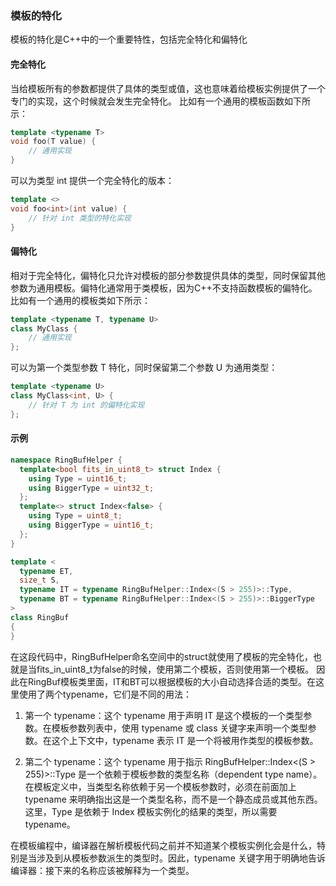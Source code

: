 ### 模板的特化
模板的特化是C++中的一个重要特性，包括完全特化和偏特化

#### 完全特化
当给模板所有的参数都提供了具体的类型或值，这也意味着给模板实例提供了一个专门的实现，这个时候就会发生完全特化。
比如有一个通用的模板函数如下所示：
```c++
template <typename T>
void foo(T value) {
    // 通用实现
}
```
可以为类型 int 提供一个完全特化的版本：
```c++
template <>
void foo<int>(int value) {
    // 针对 int 类型的特化实现
}
```

#### 偏特化
相对于完全特化，偏特化只允许对模板的部分参数提供具体的类型，同时保留其他参数为通用模板。偏特化通常用于类模板，因为C++不支持函数模板的偏特化。
比如有一个通用的模板类如下所示：
```c++
template <typename T, typename U>
class MyClass {
    // 通用实现
};
```
可以为第一个类型参数 T 特化，同时保留第二个参数 U 为通用类型：
```c++
template <typename U>
class MyClass<int, U> {
    // 针对 T 为 int 的偏特化实现
};
```

#### 示例
```c++
namespace RingBufHelper {
  template<bool fits_in_uint8_t> struct Index {
    using Type = uint16_t;        
    using BiggerType = uint32_t;  
  };
  template<> struct Index<false> {
    using Type = uint8_t;         
    using BiggerType = uint16_t; 
  };
}

template <
  typename ET,
  size_t S,
  typename IT = typename RingBufHelper::Index<(S > 255)>::Type,
  typename BT = typename RingBufHelper::Index<(S > 255)>::BiggerType
>
class RingBuf
{
}
```
在这段代码中，RingBufHelper命名空间中的struct就使用了模板的完全特化，也就是当fits_in_uint8_t为false的时候，使用第二个模板，否则使用第一个模板。
因此在RingBuf模板类里面，IT和BT可以根据模板的大小自动选择合适的类型。在这里使用了两个typename，它们是不同的用法：

1. 第一个 typename：这个 typename 用于声明 IT 是这个模板的一个类型参数。在模板参数列表中，使用 typename 或 class 关键字来声明一个类型参数。在这个上下文中，typename 表示 IT 是一个将被用作类型的模板参数。

2. 第二个 typename：这个 typename 用于指示 RingBufHelper::Index<(S > 255)>::Type 是一个依赖于模板参数的类型名称（dependent type name）。在模板定义中，当类型名称依赖于另一个模板参数时，必须在前面加上 typename 来明确指出这是一个类型名称，而不是一个静态成员或其他东西。这里，Type 是依赖于 Index 模板实例化的结果的类型，所以需要 typename。

在模板编程中，编译器在解析模板代码之前并不知道某个模板实例化会是什么，特别是当涉及到从模板参数派生的类型时。因此，typename 关键字用于明确地告诉编译器：接下来的名称应该被解释为一个类型。
